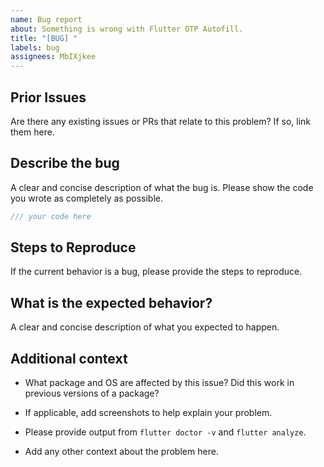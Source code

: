 ```yaml
---
name: Bug report
about: Something is wrong with Flutter OTP Autofill.
title: "[BUG] "
labels: bug
assignees: MbIXjkee
---
```


<!--
    Thank you for contributing to our project!
    This template is only for bug reports, otherwise please use another template.
    The best bug report is a failing test in the repository as a pull request.
    Run `flutter analyze` if there are any analysis errors, try resolving them before filing this issue.
-->

## Prior Issues

Are there any existing issues or PRs that relate to this problem? If so, link them here.

## Describe the bug

A clear and concise description of what the bug is.
Please show the code you wrote as completely as possible.

```dart
/// your code here
```

## Steps to Reproduce

If the current behavior is a bug, please provide the steps to reproduce.

## What is the expected behavior?

A clear and concise description of what you expected to happen.

## Additional context

* What package and OS are affected by this issue? Did this work in previous versions of a package?
  
* If applicable, add screenshots to help explain your problem.

* Please provide output from `flutter doctor -v` and `flutter analyze`.
  
* Add any other context about the problem here.
